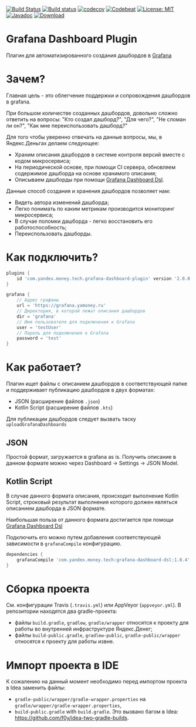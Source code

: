 [![Build Status](https://travis-ci.org/yandex-money-tech/grafana-dashboard-plugin.svg?branch=master)](https://travis-ci.org/yandex-money-tech/grafana-dashboard-plugin)
[![Build status]()](https://ci.appveyor.com/project/f0y/grafana-dashboard-plugin)
[![codecov](https://codecov.io/gh/yandex-money-tech/grafana-dashboard-plugin/branch/master/graph/badge.svg)](https://codecov.io/gh/yandex-money-tech/grafana-dashboard-plugin)
[![Codebeat]()](https://codebeat.co/projects/github-com-yandex-money-grafana-dashboard-plugin-master)
[![License: MIT](https://img.shields.io/badge/License-MIT-yellow.svg)](https://opensource.org/licenses/MIT)
[![Javadoc](https://img.shields.io/badge/javadoc-latest-blue.svg)](https://yandex-money-tech.github.io/grafana-dashboard-plugin/)
[![Download](https://api.bintray.com/packages/yandex-money-tech/maven/grafana-dashboard-plugin/images/download.svg)](https://bintray.com/yandex-money-tech/maven/grafana-dashboard-plugin/_latestVersion)

# Grafana Dashboard Plugin

Плагин для автоматизированного создания дашбордов в [Grafana](https://grafana.com)

# Зачем?

Главная цель - это облегчение поддержки и сопровождения дашбордов в grafana.

При большом количестве созданных дашбордов, довольно сложно ответить на вопросы: 
"Кто создал дашборд?", "Для чего?", "Не сломан ли он?", "Как мне переиспользовать дашборд?"

Для того чтобы уверенно отвечать на данные вопросы, мы, в Яндекс.Деньгах делаем следующее:
 * Храним описания дашбордов в системе контроля версий вместе с кодом микросервиса;
 * На периодической основе, при помощи CI сервера, обновляем содержимое дашборда на основе хранимого описания;
 * Описываем дашборды при помощи [Grafana Dashboard Dsl](https://github.com/yandex-money-tech/grafana-dashboard-dsl).

Данные способ создания и хранения дашбордов позволяет нам:
* Видеть автора изменений дашборда;
* Легко понимать по каким метрикам производится мониторинг микросервиса;
* В случае поломки дашборда - легко восстановить его работоспособность;
* Переиспользовать дашборды.

# Как подключить?

```groovy
plugins {
    id 'com.yandex.money.tech.grafana-dashboard-plugin' version '2.0.0'
}

grafana {
    // Адрес графаны
    url = 'https://grafana.yamoney.ru'
    // Директория, в которой лежат описания дашбордов
    dir = 'grafana'
    // Имя пользователя для подключения к Grafana
    user = 'testUser'
    // Пароль для подключения к Grafana
    password = 'test'
}
```

# Как работает?

Плагин ищет файлы с описанием дашбордов в соответствующей папке и поддерживает публикацию дашбордов в двух форматах:

* JSON (расширение файлов `.json`)
* Kotlin Script (расширение файлов `.kts`)

Для публикации дашбордов следует вызвать таску `uploadGrafanaDashboards`

## JSON

Простой формат, загружается в grafana as is.
Получить описание в данном формате можно через Dashboard -> Settings -> JSON Model.

## Kotlin Script

В случае данного формата описания, происходит выполнение Kotlin Script, 
строковый результат выполнения которого должен являться описанием дашборда в JSON формате.

Наибольшая польза от данного формата достигается при помощи 
[Grafana Dashboard Dsl](https://github.com/yandex-money-tech/grafana-dashboard-dsl)

Подключить его можно путем добавления соответствующей зависимости в `grafanaCompile` конфигурацию.

```groovy
dependencies {
    grafanaCompile 'com.yandex.money.tech:grafana-dashboard-dsl:1.0.4'
}
```

# Сборка проекта

См. конфигурации Travis (`.travis.yml`) или AppVeyor (`appveyor.yml`).
В репозитории находятся два gradle-проекта:
- файлы `build.gradle`, `gradlew`, `gradle/wrapper` относятся к проекту для работы во внутренней инфраструктуре Яндекс.Денег;
- файлы `build-public.gradle`, `gradlew-public`, `gradle-public/wrapper` относятся к проекту для работы извне.

# Импорт проекта в IDE

К сожалению на данный момент необходимо перед импортом проекта в Idea заменить файлы:
- `gradle-public/wrapper/gradle-wrapper.properties` на `gradle/wrapper/gradle-wrapper.properties`,
- `build-public.gradle` with `build.gradle`.
Это вызвано багом в Idea: https://github.com/f0y/idea-two-gradle-builds.